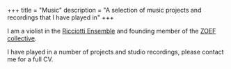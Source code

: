+++
title = "Music"
description = "A selection of music projects and recordings that I have played in"
+++

I am a violist in the [Ricciotti Ensemble](https://ricciotti.nl)
and founding member of the [ZOEF collective](https://ensemblezoef.nl).

I have played in a number of projects and studio recordings, please
contact me for a full CV.
